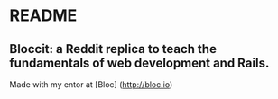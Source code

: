 # README

## Bloccit: a Reddit replica to teach the fundamentals of web development and Rails.

Made with my entor at [Bloc] (http://bloc.io)
